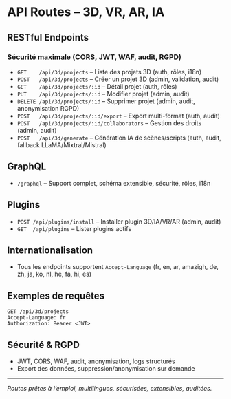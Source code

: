 # API Routes – 3D, VR, AR, IA

## RESTful Endpoints

### Sécurité maximale (CORS, JWT, WAF, audit, RGPD)

- `GET    /api/3d/projects` – Liste des projets 3D (auth, rôles, i18n)
- `POST   /api/3d/projects` – Créer un projet 3D (admin, validation, audit)
- `GET    /api/3d/projects/:id` – Détail projet (auth, rôles)
- `PUT    /api/3d/projects/:id` – Modifier projet (admin, audit)
- `DELETE /api/3d/projects/:id` – Supprimer projet (admin, audit, anonymisation RGPD)
- `POST   /api/3d/projects/:id/export` – Export multi-format (auth, audit)
- `POST   /api/3d/projects/:id/collaborators` – Gestion des droits (admin, audit)
- `POST   /api/3d/generate` – Génération IA de scènes/scripts (auth, audit, fallback LLaMA/Mixtral/Mistral)

## GraphQL
- `/graphql` – Support complet, schéma extensible, sécurité, rôles, i18n

## Plugins
- `POST /api/plugins/install` – Installer plugin 3D/IA/VR/AR (admin, audit)
- `GET  /api/plugins` – Lister plugins actifs

## Internationalisation
- Tous les endpoints supportent `Accept-Language` (fr, en, ar, amazigh, de, zh, ja, ko, nl, he, fa, hi, es)

## Exemples de requêtes
```http
GET /api/3d/projects
Accept-Language: fr
Authorization: Bearer <JWT>
```

## Sécurité & RGPD
- JWT, CORS, WAF, audit, anonymisation, logs structurés
- Export des données, suppression/anonymisation sur demande

---
*Routes prêtes à l’emploi, multilingues, sécurisées, extensibles, auditées.*

